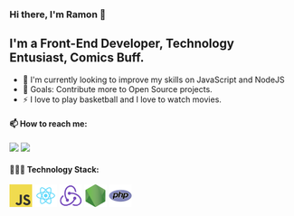 ### Hi there, I'm Ramon  👋

## I'm a Front-End Developer, Technology Entusiast, Comics Buff.

- 🌱 I'm currently looking to improve my skills on JavaScript and NodeJS
- 🥅 Goals: Contribute more to Open Source projects.
- ⚡ I love to play basketball and I love to watch movies.

#### 📫 How to reach me:
[<img src="https://img.icons8.com/color/48/000000/linkedin.png" width="40px"/>](https://www.linkedin.com/in/ramoncp/)
<a href="mailto:ramoncavpires@gmail.com"> <img src="https://img.icons8.com/fluent/48/000000/gmail.png" width="3.5%"/> </a>

#### 👨🏻‍💻 Technology Stack:
<code><img width="40px" alt="Javascript" src="https://raw.githubusercontent.com/github/explore/80688e429a7d4ef2fca1e82350fe8e3517d3494d/topics/javascript/javascript.png"></code>
<code><img width="40px" alt="React" src="https://raw.githubusercontent.com/github/explore/80688e429a7d4ef2fca1e82350fe8e3517d3494d/topics/react/react.png"></code>
<code><img width="40px" alt="Redux" src="https://raw.githubusercontent.com/github/explore/80688e429a7d4ef2fca1e82350fe8e3517d3494d/topics/redux/redux.png"></code>
<code><img width="40px" alt="NodeJS" src="https://raw.githubusercontent.com/github/explore/80688e429a7d4ef2fca1e82350fe8e3517d3494d/topics/nodejs/nodejs.png"></code>
<code><img width="40px" alt="NodeJS" src="https://raw.githubusercontent.com/github/explore/80688e429a7d4ef2fca1e82350fe8e3517d3494d/topics/php/php.png"></code>


<!--
**RamonCP/ramoncp** is a ✨ _special_ ✨ repository because its `README.md` (this file) appears on your GitHub profile.

Here are some ideas to get you started:

- 🔭 I’m currently working on ...
- 🌱 I’m currently learning ...
- 👯 I’m looking to collaborate on ...
- 🤔 I’m looking for help with ...
- 💬 Ask me about ...
- 📫 How to reach me: ...
- 😄 Pronouns: ...
- ⚡ Fun fact: ...
-->
